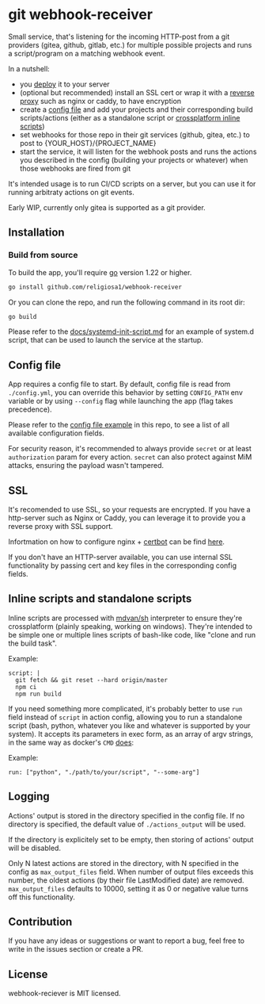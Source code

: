 # git webhook-receiver

Small service, that's listening for the incoming HTTP-post from a git providers
(gitea, github, gitlab, etc.) for multiple possible projects and runs
a script/program on a matching webhook event.

In a nutshell:

- you [deploy](#installation) it to your server
- (optional but recommended) install an SSL cert or wrap it with
  a [reverse proxy](#reverse-proxy) such as nginx or caddy, to have encryption
- create a [config file](#config-file) and add your projects and their 
  corresponding build scripts/actions (either as a standalone script 
  or [crossplatform inline scripts](#inline-scripts))
- set webhooks for those repo in their git services (github, gitea, etc.) to post
  to {YOUR_HOST}/{PROJECT_NAME}
- start the service, it will listen for the webhook posts and runs the actions
  you described in the config (building your projects or whatever) when those 
  webhooks are fired from git

It's intended usage is to run CI/CD scripts on a server, but you can use it for
running arbitraty actions on git events.

Early WIP, currently only gitea is supported as a git provider.

## Installation

<!-- ### TODO snap

Snap and flatpak package support is planned for 1.0 release. -->

### Build from source

To build the app, you'll require [go](https://go.dev/) version 1.22 or higher.

```sh
go install github.com/religiosa1/webhook-receiver
```

Or you can clone the repo, and run the following command in its root dir:

```sh
go build
```

Please refer to the [docs/systemd-init-script.md](./docs/systemd-init-script.md)
for an example of system.d script, that can be used to launch the 
service at the startup.

## Config file

App requires a config file to start. By default, config file is read from
`./config.yml`, you can override this behavior by setting `CONFIG_PATH` env
variable or by using `--config` flag while launching the app (flag takes 
precedence).

Please refer to the [config file example](./config.example.yml) in this repo, to
see a list of all available configuration fields.

For security reason, it's recommended to always provide `secret` or at least
`authorization` param for every action. `secret` can also protect against 
MiM attacks, ensuring the payload wasn't tampered.


## SSL

It's recomended to use SSL, so your requests are encrypted.
If you have a http-server such as Nginx or Caddy, you can leverage
it to provide you a reverse proxy with SSL support.

Infortmation on how to configure nginx + [certbot](https://certbot.eff.org/)
can be find [here](./docs/nginx-setup.md).

If you don't have an HTTP-server available, you can use internal
SSL functionality by passing cert and key files in the corresponding config
fields.

## Inline scripts and standalone scripts

Inline scripts are processed with [mdvan/sh](https://github.com/mvdan/sh) 
interpreter to ensure they're crossplatform (plainly speaking, working on 
windows). They're intended to be simple one or multiple lines scripts of 
bash-like code, like "clone and run the build task".

Example:

```
script: |
  git fetch && git reset --hard origin/master
  npm ci
  npm run build
```

If you need something more complicated, it's probably better to use `run` field
instead of `script` in action config, allowing you to run a standalone script
(bash, python, whatever you like and whatever is supported by your system).
It accepts its parameters in exec form, as an array of argv strings, in the same
way as docker's `CMD` [does](https://docs.docker.com/reference/dockerfile/#exec-form):

Example:

```
run: ["python", "./path/to/your/script", "--some-arg"]
```

## Logging

Actions' output is stored in the directory specified in the config file.
If no directory is specified, the default value of `./actions_output` will be used.

If the directory is explicitely set to be empty, then storing of actions' output
will be disabled.

Only N latest actions are stored in the directory, with N specified in the config
as `max_output_files` field. When number of output files exceeds this number,
the oldest actions (by their file LastModified date) are removed.
`max_output_files` defaults to 10000, setting it as 0 or negative value turns off
this functionality.

## Contribution

If you have any ideas or suggestions or want to report a bug, feel free to
write in the issues section or create a PR.

## License

webhook-reciever is MIT licensed.
